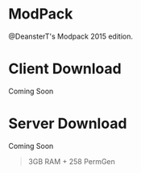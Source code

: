 # ModPack

@DeansterT's Modpack 2015 edition.

# Client Download

Coming Soon

# Server Download

Coming Soon

>3GB RAM + 258 PermGen
 
